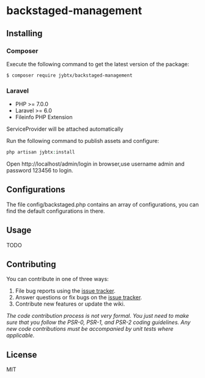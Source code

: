 <h1> backstaged-management </h1>


## Installing

### Composer
Execute the following command to get the latest version of the package:

```shell
$ composer require jybtx/backstaged-management
```
### Laravel

- PHP >= 7.0.0
 - Laravel >= 6.0
 - Fileinfo PHP Extension

ServiceProvider will be attached automatically

Run the following command to publish assets and configure:
```php
php artisan jybtx:install
```
Open http://localhost/admin/login in browser,use username admin and password 123456 to login.

## Configurations
The file config/backstaged.php contains an array of configurations, you can find the default configurations in there.

## Usage

TODO

## Contributing

You can contribute in one of three ways:

1. File bug reports using the [issue tracker](https://github.com/jybtx/backstaged-management/issues).
2. Answer questions or fix bugs on the [issue tracker](https://github.com/jybtx/backstaged-management/issues).
3. Contribute new features or update the wiki.

_The code contribution process is not very formal. You just need to make sure that you follow the PSR-0, PSR-1, and PSR-2 coding guidelines. Any new code contributions must be accompanied by unit tests where applicable._

## License

MIT